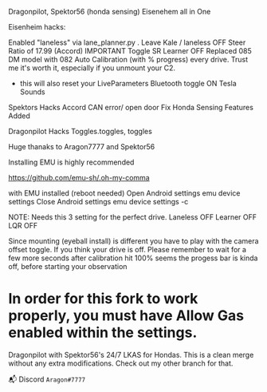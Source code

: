 Dragonpilot, Spektor56 (honda sensing) Eisenehem all in One

Eisenheim hacks:

Enabled "laneless" via lane_planner.py . Leave Kale / laneless OFF
Steer Ratio of 17.99 (Accord) IMPORTANT Toggle SR Learner OFF
Replaced 085 DM model with 082 
Auto Calibration (with % progress) every drive. Trust me it's worth it, especially if you unmount your C2.
 - this will also reset your LiveParameters
Bluetooth toggle ON 
Tesla Sounds

Spektors Hacks
Accord CAN error/ open door Fix
Honda Sensing Features Added


Dragonpilot  Hacks
Toggles.toggles, toggles



Huge thanaks to Aragon7777 and Spektor56


Installing EMU is highly recommended 

https://github.com/emu-sh/.oh-my-comma
 
with EMU installed (reboot needed)
Open Android settings       emu device settings
Close Android settings      emu device settings -c 

NOTE: Needs this 3 setting for the perfect drive.
Laneless OFF
Learner OFF
LQR OFF

Since mounting (eyeball install) is different you have to play with the camera offset toggle.
If you think your drive is off.
Please remember to wait for a few more seconds after calibration hit 100% seems the progess bar 
is kinda off, before starting your observation








# In order for this fork to work properly, you must have Allow Gas enabled within the settings.

Dragonpilot with Spektor56's 24/7 LKAS for Hondas. This is a clean merge without any extra modifications. Check out my other branch for that.
    
📬 Discord `Aragon#7777`     
